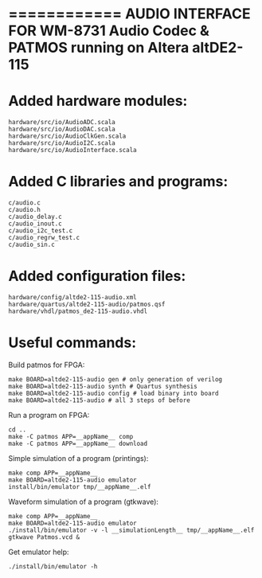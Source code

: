 ============
AUDIO INTERFACE FOR WM-8731 Audio Codec & PATMOS running on Altera altDE2-115
============

Added hardware modules:
============
    hardware/src/io/AudioADC.scala
    hardware/src/io/AudioDAC.scala
    hardware/src/io/AudioClkGen.scala
    hardware/src/io/AudioI2C.scala
    hardware/src/io/AudioInterface.scala

Added C libraries and programs:
============
    c/audio.c
    c/audio.h
    c/audio_delay.c
    c/audio_inout.c
    c/audio_i2c_test.c
    c/audio_regrw_test.c
    c/audio_sin.c

Added configuration files:
===========
    hardware/config/altde2-115-audio.xml
    hardware/quartus/altde2-115-audio/patmos.qsf
    hardware/vhdl/patmos_de2-115-audio.vhdl

Useful commands:
============
Build patmos for FPGA:

    make BOARD=altde2-115-audio gen # only generation of verilog
    make BOARD=altde2-115-audio synth # Quartus synthesis
    make BOARD=altde2-115-audio config # load binary into board
    make BOARD=altde2-115-audio # all 3 steps of before

Run a program on FPGA:

    cd ..
    make -C patmos APP=__appName__ comp
    make -C patmos APP=__appName__ download

Simple simulation of a program (printings):

    make comp APP=__appName__
    make BOARD=altde2-115-audio emulator
    install/bin/emulator tmp/__appName__.elf

Waveform simulation of a program (gtkwave):

    make comp APP=__appName__
    make BOARD=altde2-115-audio emulator
    ./install/bin/emulator -v -l __simulationLength__ tmp/__appName__.elf
    gtkwave Patmos.vcd &

Get emulator help:

    ./install/bin/emulator -h